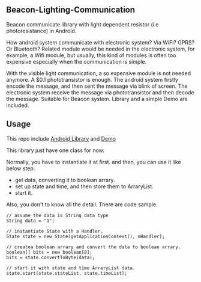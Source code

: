 ## Beacon-Lighting-Communication

Beacon communicate library with light dependent resistor (i.e photoresistance) in Android.

How android system communicate with electronic system? Via WiFi? GPRS? Or Bluetooth? Related module would be needed in the electronic system, for example, a Wifi module, but usually, this kind of modules is often too expensive especially when the communication is simple.

With the visible light communication, a so expensive module is not needed anymore. A $0.1 phototransistor is enough. The android system firstly encode the message, and then sent the message via blink of screen. The electronic system receive the message via phototransistor and then decode the message. Suitable for Beacon system.
Library and a simple Demo are included.

## Usage

This repo include [Android Library](https://github.com/seeedstudio/Beacon/tree/master/Beacon-Lighting-Communication/android-library)
and [Demo](https://github.com/seeedstudio/Beacon/tree/master/Beacon-Lighting-Communication/Demo)

This library just have one class for now.

Normally, you have to instantiate it at first. and then, you can use it like below step:

 - get data, converting it to boolean arrary.
 - set up state and time, and then store them to ArraryList<Integer>.
 - start it.

Also, you don't to know all the detail. There are code sample.

    // assume the data is String data type
    String data = "1";

    // instantiate State with a Handler.
    State state = new State(getApplicationContext(), mHandler);

    // createa boolean arrary and convert the data to boolean arrary.
    boolean[] bits = new boolean[8];
    bits = state.convertToByte(data);

    // start it with state and time ArraryList data.
    state.start(state.stateList, state.timeList);
